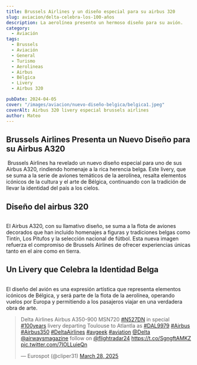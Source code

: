 ```yaml
---
title: Brussels Airlines y un diseño especial para su airbus 320
slug: aviacion/delta-celebra-los-100-años
description: La aerolínea presento un hermoso diseño para su avión.
category:
  - Aviación
tags:
  - Brussels
  - Aviación
  - General
  - Turismo
  - Aerolineas 
  - Airbus
  - Bélgica
  - Livery
  - Airbus 320

pubDate: 2024-04-05
cover: "/images/aviacion/nuevo-diseño-belgica/belgica1.jpeg"
coverAlt: Airbus 320 livery especial brussels airlines
author: Mateo
---
```



## Brussels Airlines Presenta un Nuevo Diseño para su Airbus A320
<img src="/images/aviacion/nuevo-diseño-belgica/belgica2.jpeg" alt="">
Brussels Airlines ha revelado un nuevo diseño especial para uno de sus Airbus A320, rindiendo homenaje a la rica herencia belga. Este livery, que se suma a la serie de aviones temáticos de la aerolínea, resalta elementos icónicos de la cultura y el arte de Bélgica, continuando con la tradición de llevar la identidad del país a los cielos.

## Diseño del airbus 320
<img src="/images/aviacion/nuevo-diseño-belgica/belgica3.jpeg" alt="">

El Airbus A320, con su llamativo diseño, se suma a la flota de aviones decorados que han incluido homenajes a figuras y tradiciones belgas como Tintín, Los Pitufos y la selección nacional de fútbol. Esta nueva imagen refuerza el compromiso de Brussels Airlines de ofrecer experiencias únicas tanto en el aire como en tierra.

## Un Livery que Celebra la Identidad Belga
<img src="/images/aviacion/nuevo-diseño-belgica/belgica4.jpeg" alt="">

El diseño del avión es una expresión artística que representa elementos icónicos de Bélgica, y será parte de la flota de la aerolínea, operando vuelos por Europa y permitiendo a los pasajeros viajar en una verdadera obra de arte.

<blockquote class="twitter-tweet" data-media-max-width="560"><p lang="en" dir="ltr">Delta Airlines Airbus A350-900 MSN720 <a href="https://twitter.com/hashtag/N527DN?src=hash&amp;ref_src=twsrc%5Etfw">#N527DN</a> in special <a href="https://twitter.com/hashtag/100years?src=hash&amp;ref_src=twsrc%5Etfw">#100years</a> livery departing Toulouse to Atlantla as <a href="https://twitter.com/hashtag/DAL9979?src=hash&amp;ref_src=twsrc%5Etfw">#DAL9979</a> <a href="https://twitter.com/hashtag/Airbus?src=hash&amp;ref_src=twsrc%5Etfw">#Airbus</a> <a href="https://twitter.com/hashtag/Airbus350?src=hash&amp;ref_src=twsrc%5Etfw">#Airbus350</a> <a href="https://twitter.com/hashtag/DeltaAirlines?src=hash&amp;ref_src=twsrc%5Etfw">#DeltaAirlines</a> <a href="https://twitter.com/hashtag/avgeek?src=hash&amp;ref_src=twsrc%5Etfw">#avgeek</a> <a href="https://twitter.com/hashtag/aviation?src=hash&amp;ref_src=twsrc%5Etfw">#aviation</a> <a href="https://twitter.com/Delta?ref_src=twsrc%5Etfw">@Delta</a> <a href="https://twitter.com/airwaysmagazine?ref_src=twsrc%5Etfw">@airwaysmagazine</a> follow on <a href="https://twitter.com/flightradar24?ref_src=twsrc%5Etfw">@flightradar24</a> <a href="https://t.co/SgngftAMKZ">https://t.co/SgngftAMKZ</a> <a href="https://t.co/7IOLLuieQn">pic.twitter.com/7IOLLuieQn</a></p>&mdash; Eurospot (@cliper31) <a href="https://twitter.com/cliper31/status/1905541784739905933?ref_src=twsrc%5Etfw">March 28, 2025</a></blockquote> <script async src="https://platform.twitter.com/widgets.js" charset="utf-8"></script>